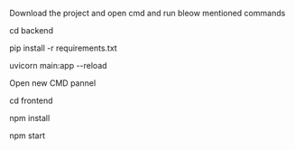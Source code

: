 Download the project and open cmd and run bleow mentioned commands 

cd backend

pip install -r requirements.txt

uvicorn main:app --reload

Open new CMD pannel 

cd frontend

npm install

npm start
